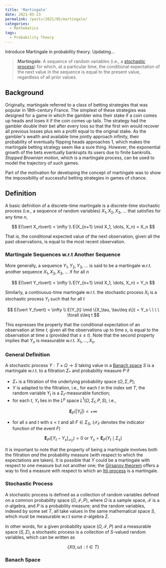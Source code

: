 ```yaml
---
title: 'Martingale'
date: 2021-05-23
permalink: /posts/2021/05/martingale/
categories:
  - Mathematics
tags:
  - Probability Theory
---
```


Introduce Martingale in probability theory. Updating... 

> **Martingale**: A sequence of random variables (i.e., a [stochastic process](#stochastic-process)) for which, at a particular time, the conditional expectation of the next value in the sequence is equal to the present value, regardless of all prior values.

## Background

Originally, martingale referred to a class of betting strategies that was popular in 18th-century France. The simplest of these strategies was designed for a game in which the gambler wins their stake if a coin comes up heads and loses it if the coin comes up tails. The strategy had the gambler double their bet after every loss so that the first win would recover all previous losses plus win a profit equal to the original stake. As the gambler's wealth and available time jointly approach infinity, their probability of eventually flipping heads approaches 1, which makes the martingale betting strategy seem like a sure thing. However, the exponential growth of the bets eventually bankrupts its users due to finite bankrolls. *Stopped Brownian motion*, which is a martingale process, can be used to model the trajectory of such games.

Part of the motivation for developing the concept of martingale was to show the impossibility of successful betting strategies in games of chance.

## Definition

A basic definition of a discrete-time martingale is a discrete-time stochastic process (i.e., a sequence of random variables) $X_1, X_2, X_3, \ \dots$ that satisfies for any time $n$,

$$
E(\vert X_n\vert) < \infty \\
E(X_{n+1} \mid X_1, \dots, X_n) = X_n
$$

That is, the conditional expected value of the next observation, given all the past observations, is equal to the most recent observation.

### Martingale Sequences w.r.t Another Sequence

More generally, a sequence $Y_1, Y_2, Y_3, \ \dots$ is said to be a martingale w.r.t. another sequence $X_1, X_2, X_3, \ \dots$ if for all $n$

$$
E(\vert Y_n\vert) < \infty \\
E(Y_{n+1} \mid X_1, \dots, X_n) = Y_n
$$

Similarly, a continuous-time martingale w.r.t. the stochastic process $X_t$ is a stochastic process $Y_t$ such that for all $t$ 

$$
E(\vert Y_t\vert) < \infty \\
E(Y_{t} \mid \{X_\tau, \tau\leq s\}) = Y_s \ \ \ \ \forall s\leq t
$$

This expresses the property that the conditional expectation of an observation at time $t$, given all the observations up to time $s$, is equal to the observation at time *s* (provided that $s\leq t$). Note that the second property implies that $Y_n$ is measurable w.r.t. $X_1, \dots, X_n$.

### General Definition

A stochastic process $Y:T\times \Omega \to S$ taking value in a [Banach space](#banach-space) $S$ is a martingale w.r.t. to a filtration $\Sigma_*$ and probability measure $P$ if

- $\Sigma_*$ is a filtration of the underlying probability space $(\Omega, \Sigma, P)$;
- $Y$ is adapted to the filtration, i.e., for each $t$ in the index set $T$, the random variable $Y_t$ is a $\Sigma_t$-measurable function;
- for each $t$, $Y_t$ lies in the $L^p$ space $L^1(\Omega, \Sigma_t; P, S)$, i.e., 

$$
\textbf{E}_P(\vert Y_t \vert) < +\infty
$$

- for all $s$ and $t$ with $s < t$ and all $F\in\Sigma_S$, ($\mathcal{X}_F$ denotes the indicator function of the event $F$)

$$
\textbf{E}_P([Y_t-Y_s]_{\mathcal{X}_F}) = 0 \text{ or } Y_s=\textbf{E}_P(Y_t\mid \Sigma_s)
$$

It is important to note that the property of being a martingale involves both the filtration *and* the probability measure (with respect to which the expectations are taken). It is possible that *Y* could be a martingale with respect to one measure but not another one; the [Girsanov theorem](https://en.wikipedia.org/wiki/Girsanov_theorem) offers a way to find a measure with respect to which an [Itō process](https://en.wikipedia.org/wiki/Itō_process) is a martingale.

### Stochastic Process

A stochastic process is defined as a collection of random variables defined on a common probability space $(\Omega, \mathcal{F}, P)$, where $\Omega$ is a sample space, $\mathcal{F}$ is a $\sigma$-algebra, and $P$ is a probability measure; and the random variables, indexed by some set $T$, all take values in the same mathematical space $S$, which must be measurable w.r.t some $\sigma$-algebra $\Sigma$. 

In other words, for a given probability space $(\Omega, \mathcal{F}, P)$ and a measurable space $(S, \Sigma)$, a stochastic process is a collection of $S$-valued random variables, which can be written as 

$$
\{ X(t, \omega):t\in T \}
$$



### Banach Space

